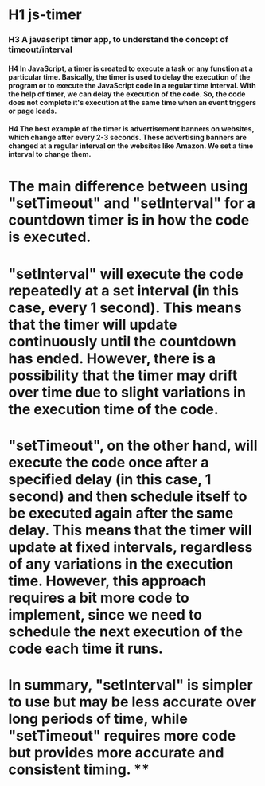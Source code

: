 # H1 js-timer

### H3 A javascript timer app, to understand the concept of timeout/interval

#### H4 In JavaScript, a timer is created to execute a task or any function at a particular time. Basically, the timer is used to delay the execution of the program or to execute the JavaScript code in a regular time interval. With the help of timer, we can delay the execution of the code. So, the code does not complete it's execution at the same time when an event triggers or page loads.

#### H4 The best example of the timer is advertisement banners on websites, which change after every 2-3 seconds. These advertising banners are changed at a regular interval on the websites like Amazon. We set a time interval to change them.


# The main difference between using "setTimeout" and "setInterval" for a countdown timer is in how the code is executed.

# "setInterval" will execute the code repeatedly at a set interval (in this case, every 1 second). This means that the timer will update continuously until the countdown has ended. However, there is a possibility that the timer may drift over time due to slight variations in the execution time of the code.

# "setTimeout", on the other hand, will execute the code once after a specified delay (in this case, 1 second) and then schedule itself to be executed again after the same delay. This means that the timer will update at fixed intervals, regardless of any variations in the execution time. However, this approach requires a bit more code to implement, since we need to schedule the next execution of the code each time it runs.

# In summary, "setInterval" is simpler to use but may be less accurate over long periods of time, while "setTimeout" requires more code but provides more accurate and consistent timing. **